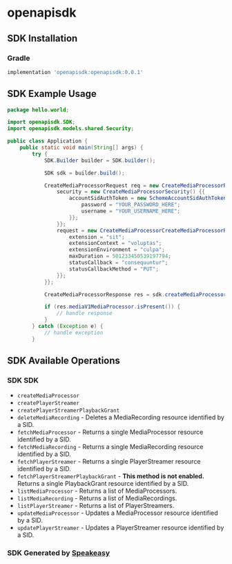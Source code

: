 # openapisdk

<!-- Start SDK Installation -->
## SDK Installation

### Gradle

```groovy
implementation 'openapisdk:openapisdk:0.0.1'
```
<!-- End SDK Installation -->

## SDK Example Usage
<!-- Start SDK Example Usage -->
```java
package hello.world;

import openapisdk.SDK;
import openapisdk.models.shared.Security;

public class Application {
    public static void main(String[] args) {
        try {
            SDK.Builder builder = SDK.builder();

            SDK sdk = builder.build();

            CreateMediaProcessorRequest req = new CreateMediaProcessorRequest() {{
                security = new CreateMediaProcessorSecurity() {{
                    accountSidAuthToken = new SchemeAccountSidAuthToken() {{
                        password = "YOUR_PASSWORD_HERE";
                        username = "YOUR_USERNAME_HERE";
                    }};
                }};
                request = new CreateMediaProcessorCreateMediaProcessorRequest() {{
                    extension = "sit";
                    extensionContext = "voluptas";
                    extensionEnvironment = "culpa";
                    maxDuration = 501233450539197794;
                    statusCallback = "consequuntur";
                    statusCallbackMethod = "PUT";
                }};
            }};

            CreateMediaProcessorResponse res = sdk.createMediaProcessor(req);

            if (res.mediaV1MediaProcessor.isPresent()) {
                // handle response
            }
        } catch (Exception e) {
            // handle exception
        }
```
<!-- End SDK Example Usage -->

<!-- Start SDK Available Operations -->
## SDK Available Operations

### SDK SDK

* `createMediaProcessor`
* `createPlayerStreamer`
* `createPlayerStreamerPlaybackGrant`
* `deleteMediaRecording` - Deletes a MediaRecording resource identified by a SID.
* `fetchMediaProcessor` - Returns a single MediaProcessor resource identified by a SID.
* `fetchMediaRecording` - Returns a single MediaRecording resource identified by a SID.
* `fetchPlayerStreamer` - Returns a single PlayerStreamer resource identified by a SID.
* `fetchPlayerStreamerPlaybackGrant` - **This method is not enabled.** Returns a single PlaybackGrant resource identified by a SID.
* `listMediaProcessor` - Returns a list of MediaProcessors.
* `listMediaRecording` - Returns a list of MediaRecordings.
* `listPlayerStreamer` - Returns a list of PlayerStreamers.
* `updateMediaProcessor` - Updates a MediaProcessor resource identified by a SID.
* `updatePlayerStreamer` - Updates a PlayerStreamer resource identified by a SID.

<!-- End SDK Available Operations -->

### SDK Generated by [Speakeasy](https://docs.speakeasyapi.dev/docs/using-speakeasy/client-sdks)
